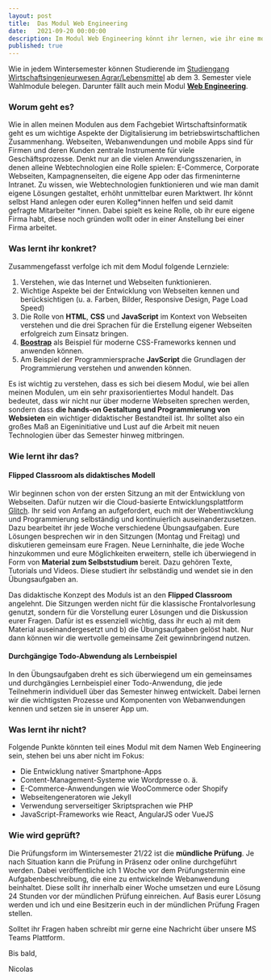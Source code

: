 ```yaml
---
layout: post
title:  Das Modul Web Engineering
date:   2021-09-20 00:00:00
description: Im Modul Web Engineering könnt ihr lernen, wie ihr eine moderne Webseite mit HTMl, CSS und JavaScript erstellt.
published: true
---
```


Wie in jedem Wintersemester können Studierende im [Studiengang Wirtschaftsingenieurwesen Agrar/Lebensmittel](https://www.hs-osnabrueck.de/studium/studienangebot/bachelor/wirtschaftsingenieurwesen-agrarlebensmittel-beng/) ab dem 3. Semester viele Wahlmodule belegen. Darunter fällt auch mein Modul [**Web Engineering**](https://www.hs-osnabrueck.de/module/44b0585/).

### Worum geht es?

Wie in allen meinen Modulen aus dem Fachgebiet Wirtschaftsinformatik geht es um wichtige Aspekte der Digitalisierung im betriebswirtschaftlichen Zusammenhang. Webseiten, Webanwendungen und mobile Apps sind für Firmen und deren Kunden zentrale Instrumente für viele Geschäftsprozesse. Denkt nur an die vielen Anwendungsszenarien, in denen alleine Webtechnologien eine Rolle spielen: E-Commerce, Corporate Webseiten, Kampagnenseiten, die eigene App oder das firmeninterne Intranet. Zu wissen, wie Webtechnologien funktionieren und wie man damit eigene Lösungen gestaltet, erhöht unmittelbar euren Marktwert. Ihr könnt selbst Hand anlegen oder euren Kolleg\*innen helfen und seid damit gefragte Mitarbeiter \*innen. Dabei spielt es keine Rolle, ob ihr eure eigene Firma habt, diese noch gründen wollt oder in einer Anstellung bei einer Firma arbeitet.

### Was lernt ihr konkret?

Zusammengefasst verfolge ich mit dem Modul folgende Lernziele:

1. Verstehen, wie das Internet und Webseiten funktionieren.
2. Wichtige Aspekte bei der Entwicklung von Webseiten kennen und berücksichtigen (u. a. Farben, Bilder, Responsive Design, Page Load Speed)
3. Die Rolle von **HTML**, **CSS** und **JavaScript** im Kontext von Webseiten verstehen und die drei Sprachen für die Erstellung eigener Webseiten erfolgreich zum Einsatz bringen.
4. [**Boostrap**](https://getbootstrap.com/docs/5.0/getting-started/introduction/) als Beispiel für moderne CSS-Frameworks kennen und anwenden können.
5. Am Beispiel der Programmiersprache **JavScript** die Grundlagen der Programmierung verstehen und anwenden können.
 
Es ist wichtig zu verstehen, dass es sich bei diesem Modul, wie bei allen meinen Modulen, um ein sehr praxisorientiertes Modul handelt. Das bedeutet, dass wir nicht nur über moderne Webseiten sprechen werden, sondern dass **die hands-on Gestaltung und Programmierung von Websieten** ein wichtiger didaktischer Bestandteil ist. Ihr solltet also ein großes Maß an Eigeninitiative und Lust auf die Arbeit mit neuen Technologien über das Semester hinweg mitbringen.

### Wie lernt ihr das?

#### Flipped Classroom als didaktisches Modell

Wir beginnen schon von der ersten Sitzung an mit der Entwicklung von Webseiten. Dafür nutzen wir die Cloud-basierte Entwicklungsplattform [Glitch](https://glitch.me/). Ihr seid von Anfang an aufgefordert, euch mit der Webentiwcklung und Programmierung selbständig und kontinuierlich auseinanderzusetzen. Dazu bearbeitet ihr jede Woche verschiedene Übungsaufgaben. Eure Lösungen besprechen wir in den Sitzungen (Montag und Freitag) und diskutieren gemeinsam eure Fragen. Neue Lerninhalte, die jede Woche hinzukommen und eure Möglichkeiten erweitern, stelle ich überwiegend in Form von **Material zum Selbststudium** bereit. Dazu gehören Texte, Tutorials und Videos. Diese studiert ihr selbständig und wendet sie in den Übungsaufgaben an.

Das didaktische Konzept des Moduls ist an den **Flipped Classroom** angelehnt. Die Sitzungen werden nicht für die klassische Frontalvorlesung genutzt, sondern für die Vorstellung eurer Lösungen und die Diskussion eurer Fragen. Dafür ist es essenziell wichtig, dass ihr euch a) mit dem Material auseinandergesetzt und b) die Übungsaufgaben gelöst habt. Nur dann können wir die wertvolle gemeinsame Zeit gewinnbringend nutzen.


#### Durchgängige Todo-Abwendung als Lernbeispiel

In den Übungsaufgaben dreht es sich überwiegend um ein gemeinsames und durchgängies Lernbeispiel einer Todo-Anwendung, die jede Teilnehmerin individuell über das Semester hinweg entwickelt. Dabei lernen wir die wichtigsten Prozesse und Komponenten von Webanwendungen kennen und setzen sie in unserer App um.

### Was lernt ihr nicht?

Folgende Punkte könnten teil eines Modul mit dem Namen Web Engineering sein, stehen bei uns aber nicht im Fokus:

- Die Entwicklung nativer Smartphone-Apps
- Content-Management-Systeme wie Wordpresse o. ä.
- E-Commerce-Anwendungen wie WooCommerce oder Shopify
- Webseitengeneratoren wie Jekyll
- Verwendung serverseitiger Skriptsprachen wie PHP
- JavaScript-Frameworks wie React, AngularJS oder VueJS

### Wie wird geprüft?

Die Prüfungsform im Wintersemester 21/22 ist die **mündliche Prüfung**. Je nach Situation kann die Prüfung in Präsenz oder online durchgeführt werden. Dabei veröffentliche ich 1 Woche vor dem Prüfungstermin eine Aufgabenbeschreibung, die eine zu entwickelnde Webanwendung beinhaltet. Diese sollt ihr innerhalb einer Woche umsetzen und eure Lösung 24 Stunden vor der mündlichen Prüfung einreichen. Auf Basis eurer Lösung werden und ich und eine Besitzerin euch in der mündlichen Prüfung Fragen stellen.

Solltet ihr Fragen haben schreibt mir gerne eine Nachricht über unsere MS Teams Plattform.

Bis bald,

Nicolas